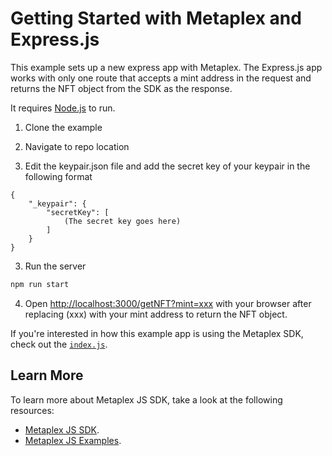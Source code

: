# Getting Started with Metaplex and Express.js

This example sets up a new express app with Metaplex.
The Express.js app works with only one route that accepts a mint address in the request and returns the NFT object from the SDK as the response.

It requires [Node.js](https://nodejs.org/) to run.
1. Clone the example

2. Navigate to repo location

3. Edit the keypair.json file and add the secret key of your keypair in the following format
```
{
    "_keypair": {
        "secretKey": [
            (The secret key goes here)
        ]
    }
}
```

3. Run the server
```sh
npm run start
```

4. Open [http://localhost:3000/getNFT?mint=xxx](http://localhost:3000/getNFT?mint=xxx) with your browser after replacing (xxx) with your mint address to return the NFT object.

If you're interested in how this example app is using the Metaplex SDK, check out the [`index.js`](./index.js).


## Learn More

To learn more about Metaplex JS SDK, take a look at the following resources:
- [Metaplex JS SDK](https://github.com/metaplex-foundation/js).
- [Metaplex JS Examples](https://github.com/metaplex-foundation/js-examples).

